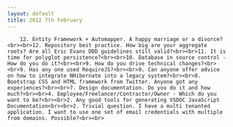 ```yaml
---
layout: default
title: 2012 7th February
---
```


		12. Entity Framework + Automapper. A happy marriage or a divorce?<br><br>12. Repository best practice. How big are your aggregate roots? Are all Eric Evans DDD guidelines still valid?<br><br>11. It is time for polyglot persistence?<br><br>10. Database in source control - How do you do it?<br><br>9. How do you drive technical changes?<br><br>9. Has any one used RequireJS?<br><br>9. Can anyone offer advice on how to integrate NHibernate into a legacy system?<br><br>8. Bootstrap CSS and HTML framework from Twitter. Anyone got any experiences?<br><br>7. Design documentation. Do you do it and how much?<br><br>4. Employee/Freelancer/Contractor/Owner - Which do you want to be?<br><br>2. Any good tools for generating VSDOC JavaScript Documentation<br><br>2. Trivial question. I have a multi tenanted application. I want to use one set of email credentials with multiple from domains. Possible?<br><br>
	